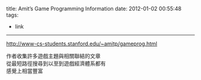 title: Amit’s Game Programming Information
date: 2012-01-02 00:55:48
tags:
- link
---

http://www-cs-students.stanford.edu/~amitp/gameprog.html 

作者收集許多遊戲主題與相關聯結的文章  
從最短路徑搜尋到以至到遊戲經濟體系都有  
感覺上相當豐富